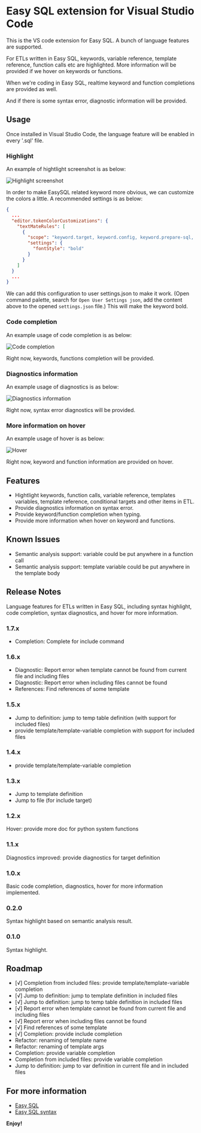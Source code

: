 # Easy SQL extension for Visual Studio Code

This is the VS code extension for Easy SQL. A bunch of language features are supported.

For ETLs written in Easy SQL, keywords, variable reference, template reference, function calls etc are highlighted. More information will be provided if we hover on keywords or functions.

When we're coding in Easy SQL, realtime keyword and function completions are provided as well.

And if there is some syntax error, diagnostic information will be provided.

## Usage

Once installed in Visual Studio Code, the language feature will be enabled in every '.sql' file.

### Highlight

An example of hightlight screenshot is as below:

![Highlight screenshot](test/sample.png)

In order to make EasySQL related keyword more obvious, we can customize the colors a little. A recommended settings is as below:

```json
{
  ...
  "editor.tokenColorCustomizations": {
    "textMateRules": [
      {
        "scope": "keyword.target, keyword.config, keyword.prepare-sql, keyword.include",
        "settings": {
          "fontStyle": "bold"
        }
      }
    ]
  }
  ...
}
```

We can add this configuration to user settings.json to make it work. (Open command palette, search for `Open User Settings json`, add the content above to the opened `settings.json` file.)
This will make the keyword bold.

### Code completion

An example usage of code completion is as below:

![Code completion](resources/completion.gif)

Right now, keywords, functions completion will be provided.

### Diagnostics information

An example usage of diagnostics is as below:

![Diagnostics information](resources/diagnostics.gif)

Right now, syntax error diagnostics will be provided.

### More information on hover

An example usage of hover is as below:

![Hover](resources/hover.gif)

Right now, keyword and function information are provided on hover.

## Features

- Hightlight keywords, function calls, variable reference, templates variables, template reference, conditional targets and other items in ETL.
- Provide diagnostics information on syntax error.
- Provide keyword/function completion when typing.
- Provide more information when hover on keyword and functions.

## Known Issues

- Semantic analysis support: variable could be put anywhere in a function call
- Semantic analysis support: template variable could be put anywhere in the template body

## Release Notes

Language features for ETLs written in Easy SQL, including syntax highlight, code completion, syntax diagnostics, and hover for more information.

### 1.7.x

- Completion: Complete for include command

### 1.6.x

- Diagnostic: Report error when template cannot be found from current file and including files
- Diagnostic: Report error when including files cannot be found
- References: Find references of some template

### 1.5.x
- Jump to definition: jump to temp table definition (with support for included files)
- provide template/template-variable completion with support for included files

### 1.4.x

- provide template/template-variable completion

### 1.3.x

- Jump to template definition
- Jump to file (for include target)

### 1.2.x

Hover: provide more doc for python system functions

### 1.1.x

Diagnostics improved: provide diagnostics for target definition

### 1.0.x

Basic code completion, diagnostics, hover for more information implemented.

### 0.2.0

Syntax highlight based on semantic analysis result.

### 0.1.0

Syntax highlight.

## Roadmap

- [√] Completion from included files: provide template/template-variable completion
- [√] Jump to definition: jump to template definition in included files
- [√] Jump to definition: jump to temp table definition in included files
- [√] Report error when template cannot be found from current file and including files
- [√] Report error when including files cannot be found
- [√] Find references of some template
- [√] Completion: provide include completion
- Refactor: renaming of template name
- Refactor: renaming of template args
- Completion: provide variable completion
- Completion from included files: provide variable completion
- Jump to definition: jump to var definition in current file and in included files
## For more information

- [Easy SQL](https://github.com/easysql/easy_sql)
- [Easy SQL syntax](https://easy-sql.readthedocs.io/en/latest/easy_sql/syntax.html)

**Enjoy!**
